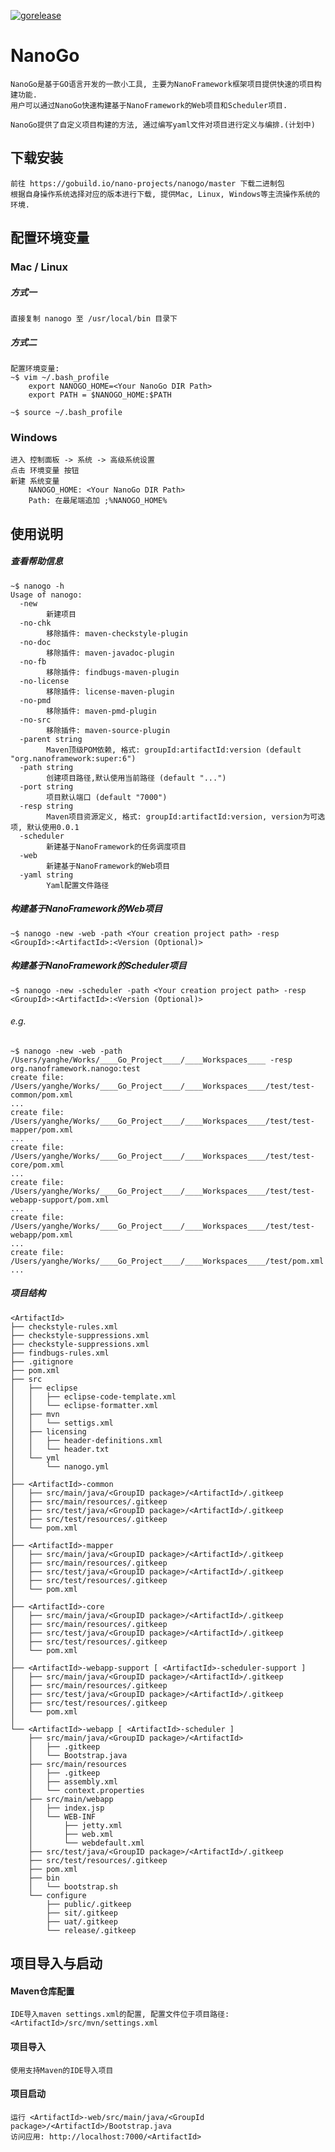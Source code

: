 [![gorelease](https://dn-gorelease.qbox.me/gorelease-download-blue.svg)](https://gobuild.io/nano-projects/nanogo/master)

NanoGo
======

    NanoGo是基于GO语言开发的一款小工具, 主要为NanoFramework框架项目提供快速的项目构建功能.
    用户可以通过NanoGo快速构建基于NanoFramework的Web项目和Scheduler项目.
    
    NanoGo提供了自定义项目构建的方法, 通过编写yaml文件对项目进行定义与编排.(计划中)

下载安装
----

    前往 https://gobuild.io/nano-projects/nanogo/master 下载二进制包
    根据自身操作系统选择对应的版本进行下载, 提供Mac, Linux, Windows等主流操作系统的环境.
    
配置环境变量
------

### Mac / Linux
##### 方式一

    直接复制 nanogo 至 /usr/local/bin 目录下
    
##### 方式二

    配置环境变量:
    ~$ vim ~/.bash_profile
        export NANOGO_HOME=<Your NanoGo DIR Path>
        export PATH = $NANOGO_HOME:$PATH
        
    ~$ source ~/.bash_profile
        
### Windows

    进入 控制面板 -> 系统 -> 高级系统设置
    点击 环境变量 按钮
    新建 系统变量
        NANOGO_HOME: <Your NanoGo DIR Path>
        Path: 在最尾端追加 ;%NANOGO_HOME%
        
使用说明
----

##### 查看帮助信息
    
    ~$ nanogo -h
    Usage of nanogo:
      -new
        	新建项目
      -no-chk
        	移除插件: maven-checkstyle-plugin
      -no-doc
        	移除插件: maven-javadoc-plugin
      -no-fb
        	移除插件: findbugs-maven-plugin
      -no-license
        	移除插件: license-maven-plugin
      -no-pmd
        	移除插件: maven-pmd-plugin
      -no-src
        	移除插件: maven-source-plugin
      -parent string
        	Maven顶级POM依赖, 格式: groupId:artifactId:version (default "org.nanoframework:super:6")
      -path string
        	创建项目路径,默认使用当前路径 (default "...")
      -port string
        	项目默认端口 (default "7000")
      -resp string
        	Maven项目资源定义, 格式: groupId:artifactId:version, version为可选项, 默认使用0.0.1
      -scheduler
        	新建基于NanoFramework的任务调度项目
      -web
        	新建基于NanoFramework的Web项目
      -yaml string
        	Yaml配置文件路径
        	
##### 构建基于NanoFramework的Web项目
    
    ~$ nanogo -new -web -path <Your creation project path> -resp <GroupId>:<ArtifactId>:<Version (Optional)>

##### 构建基于NanoFramework的Scheduler项目

    ~$ nanogo -new -scheduler -path <Your creation project path> -resp <GroupId>:<ArtifactId>:<Version (Optional)>

###### e.g. 
    
    ~$ nanogo -new -web -path /Users/yanghe/Works/____Go_Project____/____Workspaces____ -resp org.nanoframework.nanogo:test
    create file:  /Users/yanghe/Works/____Go_Project____/____Workspaces____/test/test-common/pom.xml
    ...
    create file:  /Users/yanghe/Works/____Go_Project____/____Workspaces____/test/test-mapper/pom.xml
    ...
    create file:  /Users/yanghe/Works/____Go_Project____/____Workspaces____/test/test-core/pom.xml
    ...
    create file:  /Users/yanghe/Works/____Go_Project____/____Workspaces____/test/test-webapp-support/pom.xml
    ...
    create file:  /Users/yanghe/Works/____Go_Project____/____Workspaces____/test/test-webapp/pom.xml
    ...
    create file:  /Users/yanghe/Works/____Go_Project____/____Workspaces____/test/pom.xml
    ...
    
##### 项目结构

    <ArtifactId>
    ├── checkstyle-rules.xml
    ├── checkstyle-suppressions.xml
    ├── checkstyle-suppressions.xml
    ├── findbugs-rules.xml
    ├── .gitignore
    ├── pom.xml
    ├── src
    │   ├── eclipse
    │   │   ├── eclipse-code-template.xml
    │   │   └── eclipse-formatter.xml
    │   ├── mvn
    │   │   └── settigs.xml
    │   ├── licensing
    │   │   ├── header-definitions.xml
    │   │   └── header.txt
    │   └── yml
    │       └── nanogo.yml
    │
    ├── <ArtifactId>-common
    │   ├── src/main/java/<GroupID package>/<ArtifactId>/.gitkeep
    │   ├── src/main/resources/.gitkeep
    │   ├── src/test/java/<GroupID package>/<ArtifactId>/.gitkeep
    │   ├── src/test/resources/.gitkeep
    │   └── pom.xml
    │
    ├── <ArtifactId>-mapper
    │   ├── src/main/java/<GroupID package>/<ArtifactId>/.gitkeep
    │   ├── src/main/resources/.gitkeep
    │   ├── src/test/java/<GroupID package>/<ArtifactId>/.gitkeep
    │   ├── src/test/resources/.gitkeep
    │   └── pom.xml
    │
    ├── <ArtifactId>-core
    │   ├── src/main/java/<GroupID package>/<ArtifactId>/.gitkeep
    │   ├── src/main/resources/.gitkeep
    │   ├── src/test/java/<GroupID package>/<ArtifactId>/.gitkeep
    │   ├── src/test/resources/.gitkeep
    │   └── pom.xml
    │
    ├── <ArtifactId>-webapp-support [ <ArtifactId>-scheduler-support ]
    │   ├── src/main/java/<GroupID package>/<ArtifactId>/.gitkeep
    │   ├── src/main/resources/.gitkeep
    │   ├── src/test/java/<GroupID package>/<ArtifactId>/.gitkeep
    │   ├── src/test/resources/.gitkeep
    │   └── pom.xml
    │
    └── <ArtifactId>-webapp [ <ArtifactId>-scheduler ]
        ├── src/main/java/<GroupID package>/<ArtifactId>
        │   ├── .gitkeep
        │   └── Bootstrap.java
        ├── src/main/resources
        │   ├── .gitkeep
        │   ├── assembly.xml
        │   └── context.properties
        ├── src/main/webapp
        │   ├── index.jsp
        │   └── WEB-INF
        │       ├── jetty.xml
        │       ├── web.xml
        │       └── webdefault.xml
        ├── src/test/java/<GroupID package>/<ArtifactId>/.gitkeep
        ├── src/test/resources/.gitkeep
        ├── pom.xml
        ├── bin
        │   └── bootstrap.sh
        └── configure
            ├── public/.gitkeep
            ├── sit/.gitkeep
            ├── uat/.gitkeep
            └── release/.gitkeep

项目导入与启动
----

#### Maven仓库配置
    
    IDE导入maven settings.xml的配置, 配置文件位于项目路径: <ArtifactId>/src/mvn/settings.xml
    
#### 项目导入

    使用支持Maven的IDE导入项目
    
#### 项目启动

    运行 <ArtifactId>-web/src/main/java/<GroupId package>/<ArtifactId>/Bootstrap.java
    访问应用: http://localhost:7000/<ArtifactId>
